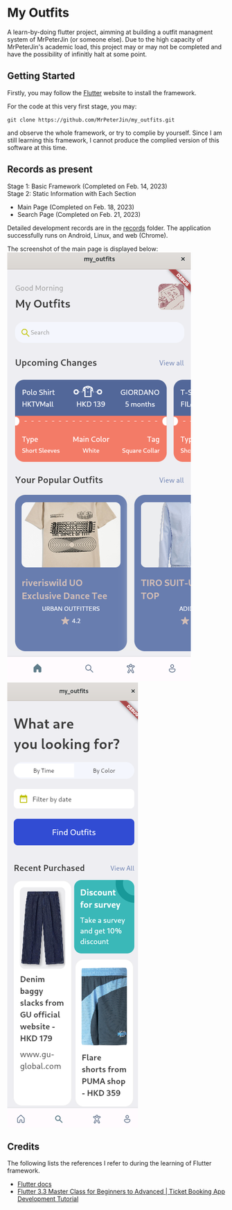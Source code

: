 # My Outfits

A learn-by-doing flutter project, aimming at building a outfit managment system of MrPeterJin (or someone else). Due to the high capacity of MrPeterJin's academic load, this project may or may not be completed and have the possibility of infinitly halt at some point.

## Getting Started
Firstly, you may follow the [Flutter](https://docs.flutter.dev/get-started/install) website to install the framework.

For the code at this very first stage, you may:
```
git clone https://github.com/MrPeterJin/my_outfits.git
```
and observe the whole framework, or try to complie by yourself. Since I am still learning this framework, I cannot produce the complied version of this software at this time.

## Records as present
Stage 1: Basic Framework (Completed on Feb. 14, 2023)                  
Stage 2: Static Information with Each Section
- Main Page (Completed on Feb. 18, 2023)
- Search Page (Completed on Feb. 21, 2023)

Detailed development records are in the [records](/records/) folder. The application successfully runs on Android, Linux, and web (Chrome).

The screenshot of the main page is displayed below:      
![home.png](/records/2022-02-18/home.png)
![search.png](/records/2022-02-21/search.png)
## Credits
The following lists the references I refer to during the learning of Flutter framework.
- [Flutter docs](https://api.flutter.dev/index.html)
- [Flutter 3.3 Master Class for Beginners to Advanced | Ticket Booking App Development Tutorial](https://www.youtube.com/watch?v=71AsYo2q_0Y)

